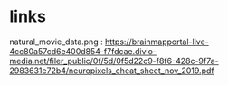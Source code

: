 # links

natural_movie_data.png : https://brainmapportal-live-4cc80a57cd6e400d854-f7fdcae.divio-media.net/filer_public/0f/5d/0f5d22c9-f8f6-428c-9f7a-2983631e72b4/neuropixels_cheat_sheet_nov_2019.pdf
